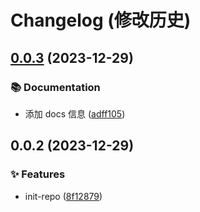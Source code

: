 # Changelog (修改历史)

## [0.0.3](https://github.com/peichenhu/good-repo-cli/compare/0.0.2...0.0.3) (2023-12-29)


### 📚 Documentation

* 添加 docs 信息 ([adff105](https://github.com/peichenhu/good-repo-cli/commit/adff105f18c549240669f4e733273ca1c31d80cd))

## 0.0.2 (2023-12-29)


### ✨ Features

* init-repo ([8f12879](https://github.com/peichenhu/good-repo-cli/commit/8f128796ae34835e626e54803751a421185baae3))
